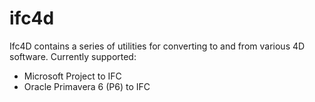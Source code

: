# ifc4d

Ifc4D contains a series of utilities for converting to and from various 4D software. Currently supported:

 - Microsoft Project to IFC
 - Oracle Primavera 6 (P6) to IFC
